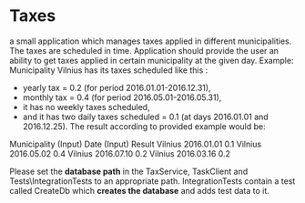 # Taxes

a small application which manages taxes applied in different municipalities.
The taxes are scheduled in time. Application should provide the user an ability to get taxes applied in
certain municipality at the given day.
Example: Municipality Vilnius has its taxes scheduled like this :
- yearly tax = 0.2 (for period 2016.01.01-2016.12.31),
- monthly tax = 0.4 (for period 2016.05.01-2016.05.31),
- it has no weekly taxes scheduled,
- and it has two daily taxes scheduled = 0.1 (at days 2016.01.01 and 2016.12.25).
The result according to provided example would be:

Municipality (Input)  Date (Input)  Result
Vilnius  				2016.01.01  0.1
Vilnius  				2016.05.02  0.4
Vilnius  				2016.07.10  0.2
Vilnius  				2016.03.16  0.2

Please set the **database path** in the TaxService, TaskClient and Tests\IntegrationTests to an appropriate path.
IntegrationTests contain a test called CreateDb which **creates the database** and adds test data to it.